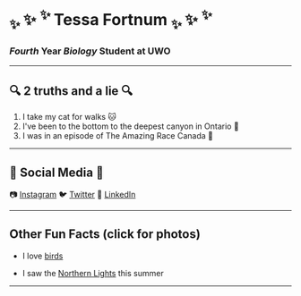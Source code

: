 # <sub> :sparkles: </sub> :sparkles: <sup> :sparkles: </sup> Tessa Fortnum <sub> :sparkles: </sub> :sparkles: <sup> :sparkles:
### *Fourth* Year *Biology* Student at UWO

---

## :mag: **2 truths and a lie** :mag:

1. I take my cat for walks :cat:
2. I've been to the bottom to the deepest canyon in Ontario :mount_fuji:
3. I was in an episode of The Amazing Race Canada :running:

---

## :mega: **Social Media** :mega:

:camera: [Instagram](https://www.instagram.com/tessakathleen_/)
:bird: [Twitter](https://twitter.com/tessafortn)
:briefcase: [LinkedIn](https://www.linkedin.com/in/tfortnum/)

--- 

## **Other Fun Facts** (click for photos)

- I love [birds](https://imgur.com/gallery/1InzjGf)

- I saw the [Northern Lights](https://imgur.com/gallery/htGBYGT) this summer 

---
